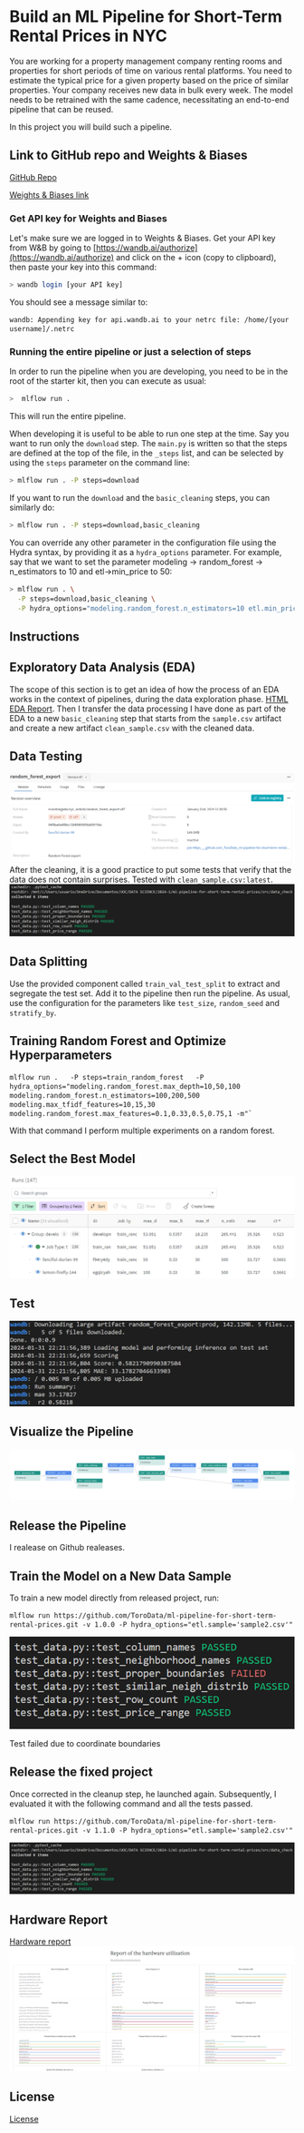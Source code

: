 # Build an ML Pipeline for Short-Term Rental Prices in NYC

You are working for a property management company renting rooms and properties for short periods of 
time on various rental platforms. You need to estimate the typical price for a given property based 
on the price of similar properties. Your company receives new data in bulk every week. The model needs 
to be retrained with the same cadence, necessitating an end-to-end pipeline that can be reused.

In this project you will build such a pipeline.

## Link to GitHub repo and Weights & Biases
[GitHub Repo](https://github.com/ToroData/ml-pipeline-for-short-term-rental-prices)

[Weights & Biases link](https://wandb.ai/ricardraigada/nyc_airbnb/overview?workspace=user-ricardraigada)


### Get API key for Weights and Biases
Let's make sure we are logged in to Weights & Biases. Get your API key from W&B by going to 
[https://wandb.ai/authorize](https://wandb.ai/authorize) and click on the + icon (copy to clipboard), 
then paste your key into this command:

```bash
> wandb login [your API key]
```

You should see a message similar to:
```
wandb: Appending key for api.wandb.ai to your netrc file: /home/[your username]/.netrc
```

### Running the entire pipeline or just a selection of steps
In order to run the pipeline when you are developing, you need to be in the root of the starter kit, 
then you can execute as usual:

```bash
>  mlflow run .
```
This will run the entire pipeline.

When developing it is useful to be able to run one step at the time. Say you want to run only
the ``download`` step. The `main.py` is written so that the steps are defined at the top of the file, in the 
``_steps`` list, and can be selected by using the `steps` parameter on the command line:

```bash
> mlflow run . -P steps=download
```
If you want to run the ``download`` and the ``basic_cleaning`` steps, you can similarly do:
```bash
> mlflow run . -P steps=download,basic_cleaning
```
You can override any other parameter in the configuration file using the Hydra syntax, by
providing it as a ``hydra_options`` parameter. For example, say that we want to set the parameter
modeling -> random_forest -> n_estimators to 10 and etl->min_price to 50:

```bash
> mlflow run . \
  -P steps=download,basic_cleaning \
  -P hydra_options="modeling.random_forest.n_estimators=10 etl.min_price=50"
```

## Instructions

## Exploratory Data Analysis (EDA)
The scope of this section is to get an idea of how the process of an EDA works in the context of pipelines, during the data exploration phase. [HTML EDA Report](src/eda/report/eda-report.html). Then I transfer the data processing I have done as part of the EDA to a new `basic_cleaning` step that starts from the `sample.csv` artifact and create a new artifact `clean_sample.csv` with the cleaned data. 

## Data Testing
![Prod tag](/images/prod_tag.png)
After the cleaning, it is a good practice to put some tests that verify that the data does not contain surprises. Tested with `clean_sample.csv:latest`.
![Tests](/images/tests.png)

## Data Splitting
Use the provided component called `train_val_test_split` to extract and segregate the test set. Add it to the pipeline then run the pipeline. As usual, use the configuration for the parameters like `test_size`, `random_seed` and `stratify_by`.

## Training Random Forest and Optimize Hyperparameters

```
mlflow run .   -P steps=train_random_forest   -P hydra_options="modeling.random_forest.max_depth=10,50,100 modeling.random_forest.n_estimators=100,200,500 modeling.max_tfidf_features=10,15,30 modeling.random_forest.max_features=0.1,0.33,0.5,0.75,1 -m"`
```
With that command I perform multiple experiments on a random forest.

## Select the Best Model
![Best model](/images/training.png)

## Test
![Test](/images/test.png)

## Visualize the Pipeline
![Lineage](/images/lineage.png)

## Release the Pipeline
I realease on Github realeases.

## Train the Model on a New Data Sample

To train a new model directly from released project, run:

```
mlflow run https://github.com/ToroData/ml-pipeline-for-short-term-rental-prices.git -v 1.0.0 -P hydra_options="etl.sample='sample2.csv'"
```
![Test failed](/images/failed_test.png)

Test failed due to coordinate boundaries

## Release the fixed project
Once corrected in the cleanup step, he launched again. Subsequently, I evaluated it with the following command and all the tests passed.

```
mlflow run https://github.com/ToroData/ml-pipeline-for-short-term-rental-prices.git -v 1.1.0 -P hydra_options="etl.sample='sample2.csv'"
```

![Test](/images/tests.png)

## Hardware Report
[Hardware report](/Report%20of%20the%20hardware%20utilization%20_%20nyc_airbnb%20–%20Weights%20&%20Biases.pdf)
![Test](/images/hardware.png)

## License

[License](LICENSE.txt)
